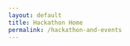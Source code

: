 ```yaml
---
layout: default
title: Hackathon Home
permalink: /hackathon-and-events
---
```


<div id="hackathon-container"></div>